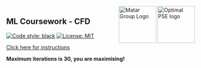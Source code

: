 <a href="https://www.imperial.ac.uk/optimisation-and-machine-learning-for-process-engineering/about-us/">
<img src="https://avatars.githubusercontent.com/u/81195336?s=200&v=4" alt="Optimal PSE logo" title="OptimalPSE" align="right" height="100" />
<img src="https://pbs.twimg.com/profile_images/1571965296663044098/FoCpTXVg_400x400.jpg" alt="Matar Group Logo" title="MatarGroup" align="right" height="100" />
</a>


## ML Coursework - CFD 
 [![Code style: black](https://img.shields.io/badge/code%20style-black-000000.svg)](https://github.com/psf/black) [![License: MIT](https://img.shields.io/badge/License-MIT-yellow.svg)](https://opensource.org/licenses/MIT)

 
[Click here for instructions](ml_course_documentation-2.pdf)

**Maximum iterations is 30, you are maximising!** 
